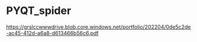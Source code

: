 # PYQT_spider
https://grslccwwwdrive.blob.core.windows.net/portfolio/202204/0de5c2de-ac45-412d-a6a8-d613466b56c6.pdf
